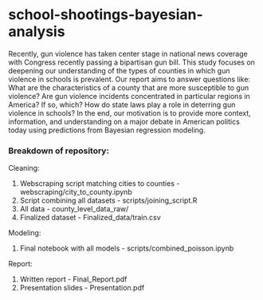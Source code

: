 # school-shootings-bayesian-analysis

Recently, gun violence has taken center stage in national news coverage with Congress recently passing a bipartisan gun bill. This study focuses on deepening our understanding of the types of counties in which gun violence in schools is prevalent. Our report aims to answer questions like: What are the characteristics of a county that are more susceptible to gun violence? Are gun violence incidents concentrated in particular regions in America? If so, which? How do state laws play a role in deterring gun violence in schools? In the end, our motivation is to provide more context, information, and understanding on a major debate in American politics today using predictions from Bayesian regression modeling.

### Breakdown of repository:

Cleaning:
1. Webscraping script matching cities to counties - webscraping/city_to_county.ipynb
2. Script combining all datasets - scripts/joining_script.R
3. All data - county_level_data_raw/
4. Finalized dataset - Finalized_data/train.csv

Modeling:
1. Final notebook with all models - scripts/combined_poisson.ipynb

Report:
1. Written report - Final_Report.pdf
2. Presentation slides - Presentation.pdf
